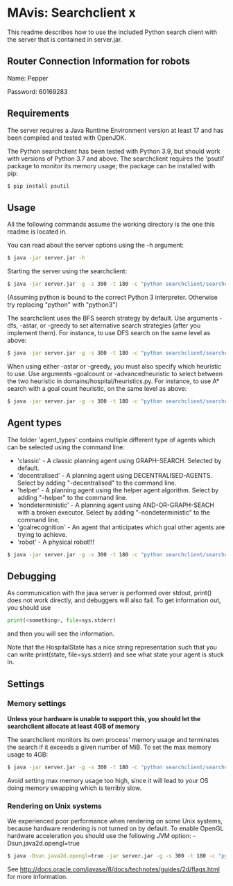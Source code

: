 # MAvis: Searchclient x

This readme describes how to use the included Python search client with the server that is contained in server.jar.

## Router Connection Information for robots

Name: Pepper

Password: 60169283

## Requirements

The server requires a Java Runtime Environment version at least 17 and has been compiled and tested with OpenJDK.

The Python searchclient has been tested with Python 3.9, but should work with versions of Python 3.7 and above.
The searchclient requires the 'psutil' package to monitor its memory usage; the package can be installed with pip:
```bash
$ pip install psutil
```
## Usage

All the following commands assume the working directory is the one this readme is located in.

You can read about the server options using the -h argument:
```bash
$ java -jar server.jar -h
```

Starting the server using the searchclient:
```bash
$ java -jar server.jar -g -s 300 -t 180 -c "python searchclient/searchclient.py" -l levels/SAD1.lvl
```

(Assuming python is bound to the correct Python 3 interpreter. Otherwise try replacing "python" with "python3")

The searchclient uses the BFS search strategy by default. Use arguments -dfs, -astar, or -greedy to set
alternative search strategies (after you implement them). For instance, to use DFS search on the same level as above:
```bash
$ java -jar server.jar -g -s 300 -t 180 -c "python searchclient/searchclient.py -dfs" -l levels/SAD1.lvl
```

When using either -astar or -greedy, you must also specify which heuristic to use. Use arguments -goalcount or
-advancedheuristic to select between the two heuristic in domains/hospital/heuristics.py.
For instance, to use A* search with a goal count heuristic, on the same level as above:
```bash
$ java -jar server.jar -g -s 300 -t 180 -c "python searchclient/searchclient.py -astar -goalcount" -l levels/SAD1.lvl
```

## Agent types

The folder 'agent_types' contains multiple different type of agents which can be selected using the command line:
- 'classic' - A classic planning agent using GRAPH-SEARCH. Selected by default.
- 'decentralised' - A planning agent using DECENTRALISED-AGENTS. Select by adding "-decentralised" to the command line.
- 'helper' - A planning agent using the helper agent algorithm. Select by adding "-helper" to the command line.
- 'nondeterministic' - A planning agent using AND-OR-GRAPH-SEACH with a broken executor. Select by adding "-nondeterministic" to the command line.
- 'goalrecognition' - An agent that anticipates which goal other agents are trying to achieve.
- 'robot' - A physical robot!!!

```bash
$ java -jar server.jar -g -s 300 -t 180 -c "python searchclient/searchclient.py -decentralised" -l levels/SAD1.lvl
```

## Debugging

As communication with the java server is performed over stdout, print(<something>) does not work directly, and debuggers will also fail.
To get information out, you should use
```python
print(<something>, file=sys.stderr)
```
and then you will see the information.

Note that the HospitalState has a nice string representation such that you can write
    print(state, file=sys.stderr)
and see what state your agent is stuck in.

## Settings

### Memory settings

**Unless your hardware is unable to support this, you should let the searchclient allocate at least 4GB of memory**

The searchclient monitors its own process' memory usage and terminates the search if it exceeds a given number of MiB.
To set the max memory usage to 4GB:
```bash
$ java -jar server.jar -g -s 300 -t 180 -c "python searchclient/searchclient.py --max-memory 4g" -l levels/SAD1.lvl
```

Avoid setting max memory usage too high, since it will lead to your OS doing memory swapping which is terribly slow.

### Rendering on Unix systems
We experienced poor performance when rendering on some Unix systems, because hardware rendering is not turned on by default.
To enable OpenGL hardware acceleration you should use the following JVM option: -Dsun.java2d.opengl=true
```bash
$ java -Dsun.java2d.opengl=true -jar server.jar -g -s 300 -t 180 -c "python searchclient/searchclient.py" -l levels/SAD1.lvl
```

See http://docs.oracle.com/javase/8/docs/technotes/guides/2d/flags.html for more information.
